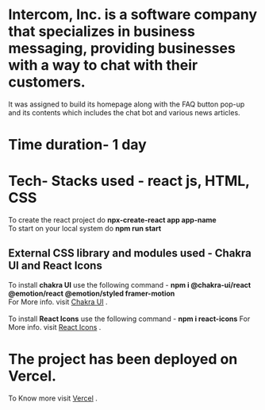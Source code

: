# Intercom, Inc. is a software company that specializes in business messaging, providing businesses with a way to chat with their customers.
It was assigned to build its homepage along with the FAQ button pop-up and its contents which includes the chat bot and various news articles.
# Time duration- 1 day
# Tech- Stacks used - react js, HTML, CSS
To create the react project do **npx-create-react app app-name**
<br/>
To start on your local system do **npm run start**
## External CSS library and modules used - Chakra UI and React Icons
To install **chakra UI** use the following command - **npm i @chakra-ui/react @emotion/react @emotion/styled framer-motion** 
<br/>
For More info. visit [Chakra UI](https://chakra-ui.com/) .
<br/>
<br/>
To install **React Icons** use the following command - **npm i react-icons** For More info. visit [React Icons](https://react-icons.github.io/react-icons/) .
# The project has been deployed on Vercel.
To Know more visit [Vercel](https://vercel.com/) .

